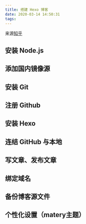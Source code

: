 ```yaml
---
title: 搭建 Hexo 博客
date: 2020-03-14 14:50:31
tags:
---
```

来源[知乎](https://zhuanlan.zhihu.com/p/35668237)
## 安装 Node.js

## 添加国内镜像源

## 安装 Git

## 注册 Github

## 安装 Hexo

## 连结 GitHub 与本地

## 写文章、发布文章

## 绑定域名

## 备份博客源文件
 
## 个性化设置（matery主题）